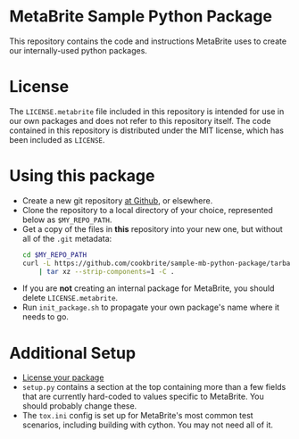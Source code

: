 # MetaBrite Sample Python Package

This repository contains the code and instructions MetaBrite uses to create
our internally-used python packages.

# License

The `LICENSE.metabrite` file included in this repository is intended for use
in our own packages and does not refer to this repository itself. The code
contained in this repository is distributed under the MIT license, which has
been included as `LICENSE`.  

# Using this package 

* Create a new git repository [at Github](https://help.github.com/articles/create-a-repo/), 
  or elsewhere.
* Clone the repository to a local directory of your choice, represented below as
  `$MY_REPO_PATH`.
* Get a copy of the files in **this** repository into your new one, but without
  all of the `.git` metadata:
    ```bash
    cd $MY_REPO_PATH
    curl -L https://github.com/cookbrite/sample-mb-python-package/tarball/master \
        | tar xz --strip-components=1 -C .
    ```
* If you are **not** creating an internal package for MetaBrite, you should delete
  `LICENSE.metabrite`.
* Run `init_package.sh` to propagate your own package's name where it needs to go.

# Additional Setup

* [License your package](https://help.github.com/articles/licensing-a-repository/)
* `setup.py` contains a section at the top containing more than a few fields that
  are currently hard-coded to values specific to MetaBrite.  You should probably
  change these.
* The `tox.ini` config is set up for MetaBrite's most common test scenarios,
  including building with cython.  You may not need all of it.
